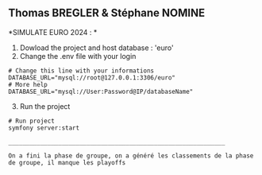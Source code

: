 Thomas BREGLER & Stéphane NOMINE
--------------------------------------------
*SIMULATE EURO 2024 : *
1. Dowload the project and host database : 'euro' <br>
2. Change the .env file with your login <br>
```shell
# Change this line with your informations
DATABASE_URL="mysql://root@127.0.0.1:3306/euro"
# More help
DATABASE_URL="mysql://User:Password@IP/databaseName"
```
3. Run the project
```shell
# Run project
symfony server:start

_____________________________________________________________

On a fini la phase de groupe, on a généré les classements de la phase de groupe, il manque les playoffs
